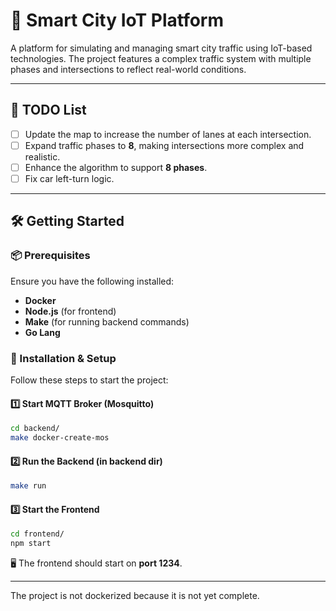 # 🚀 Smart City IoT Platform

A platform for simulating and managing smart city traffic using IoT-based technologies. The project features a complex traffic system with multiple phases and intersections to reflect real-world conditions.

---

## 📌 TODO List

- [ ] Update the map to increase the number of lanes at each intersection.
- [ ] Expand traffic phases to **8**, making intersections more complex and realistic.
- [ ] Enhance the algorithm to support **8 phases**.
- [ ] Fix car left-turn logic.

---

## 🛠️ Getting Started

### 📦 Prerequisites
Ensure you have the following installed:
- **Docker**
- **Node.js** (for frontend)
- **Make** (for running backend commands)
- **Go Lang**

### 🚀 Installation & Setup
Follow these steps to start the project:

#### 1️⃣ Start MQTT Broker (Mosquitto)
```sh
cd backend/
make docker-create-mos
```

#### 2️⃣ Run the Backend (in backend dir)
```sh
make run
```

#### 3️⃣ Start the Frontend
```sh
cd frontend/
npm start
```
🖥️ The frontend should start on **port 1234**.

---

The project is not dockerized because it is not yet complete.

